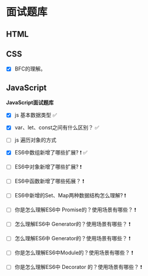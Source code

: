 # 面试题库 

## HTML

## CSS

- [x] BFC的理解。

## JavaScript 

**JavaScript面试题库​**

- [x] js 基本数据类型  :white_check_mark: 

- [x] var、let、const之间有什么区别？ :white_check_mark: 
- [ ] js 遍历对象的方式
- [x] ES6中数组新增了哪些扩展?  :heavy_exclamation_mark:   :white_check_mark: 
- [ ] ES6中对象新增了哪些扩展? :heavy_exclamation_mark: 
- [ ] ES6中函数新增了哪些拓展？ :heavy_exclamation_mark: 
- [ ] ES6中新增的Set、Map两种数据结构怎么理解? :heavy_exclamation_mark: 
- [ ] 你是怎么理解ES6中 Promise的？使用场景有哪些？ :heavy_exclamation_mark: 
- [ ] 怎么理解ES6中 Generator的？使用场景有哪些？ :heavy_exclamation_mark: 
- [ ] 怎么理解ES6中 Generator的？使用场景有哪些？ :heavy_exclamation_mark: 
- [ ] 你是怎么理解ES6中Module的？使用场景有哪些？ :heavy_exclamation_mark: 
- [ ] 你是怎么理解ES6中 Decorator 的？使用场景有哪些？ :heavy_exclamation_mark: 

